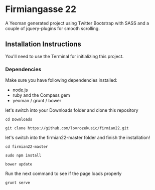 # Firmiangasse 22

A Yeoman generated project using Twitter Bootstrap with SASS and a couple of jquery-plugins for smooth scrolling.


## Installation Instructions

You'll need to use the Terminal for initializing this project.

### Dependencies

Make sure you have following dependencies installed:
- node.js
- ruby and the Compass gem 
- yeoman / grunt / bower


let's switch into your Downloads folder and clone this repository

```shell
cd Downloads

git clone https://github.com/lovrozekusic/firmian22.git
```

let's switch into the firmian22-master folder and finish the installation!

```shell
cd firmian22-master

sudo npm install 

bower update
```

Run the next command to see if the page loads properly
```shell
grunt serve
```